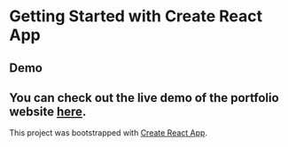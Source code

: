 # Getting Started with Create React App

## Demo
## You can check out the live demo of the portfolio website [here](https://tracymelonarts.com).

This project was bootstrapped with [Create React App](https://github.com/facebook/create-react-app).



